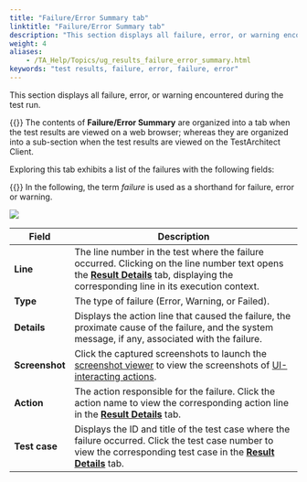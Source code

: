 ```yaml
--- 
title: "Failure/Error Summary tab"
linktitle: "Failure/Error Summary tab"
description: "This section displays all failure, error, or warning encountered during the test run."
weight: 4
aliases: 
    - /TA_Help/Topics/ug_results_failure_error_summary.html
keywords: "test results, failure, error, failure, error"
---
```


This section displays all failure, error, or warning encountered during the test run.

{{<remember>}} The contents of **Failure/Error Summary** are organized into a tab when the test results are viewed on a web browser; whereas they are organized into a sub-section when the test results are viewed on the TestArchitect Client.

Exploring this tab exhibits a list of the failures with the following fields:

{{<note>}} In the following, the term *failure* is used as a shorthand for failure, error or warning.

![](/images/TA_Help/Images/Test_results_summaries_failure_error_summary_XML.png)

|Field|Description|
|-----|-----------|
|**Line**|The line number in the test where the failure occurred. Clicking on the line number text opens the [**Result Details**](/TA_Help/Topics/Test_result_details.html) tab, displaying the corresponding line in its execution context.|
|**Type**|The type of failure \(Error, Warning, or Failed\).|
|**Details**|Displays the action line that caused the failure, the proximate cause of the failure, and the system message, if any, associated with the failure.|
|**Screenshot**|Click the captured screenshots to launch the [screenshot viewer](/TA_Help/Topics/ug_Screenshot_recording.html#section_o4c_qj5_34) to view the screenshots of [UI-interacting actions](/TA_Automation/Topics/timing_classifying_actions.html).|
|**Action**|The action responsible for the failure. Click the action name to view the corresponding action line in the [**Result Details**](/TA_Help/Topics/Test_result_details.html) tab.|
|**Test case**|Displays the ID and title of the test case where the failure occurred. Click the test case number to view the corresponding test case in the [**Result Details**](/TA_Help/Topics/Test_result_details.html) tab.|




